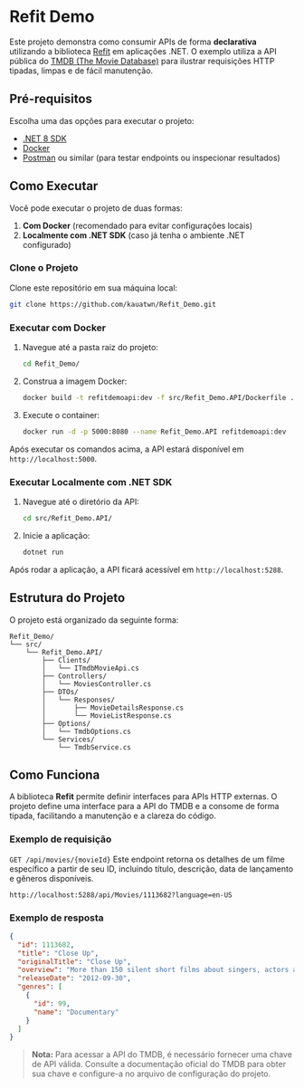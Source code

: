 ﻿# Refit Demo

Este projeto demonstra como consumir APIs de forma **declarativa** utilizando a biblioteca [Refit](https://github.com/reactiveui/refit) em aplicações .NET. O exemplo utiliza a API pública do [TMDB (The Movie Database)](https://www.themoviedb.org/documentation/api) para ilustrar requisições HTTP tipadas, limpas e de fácil manutenção.

## Pré-requisitos

Escolha uma das opções para executar o projeto:

- [.NET 8 SDK](https://dotnet.microsoft.com/download)
- [Docker](https://www.docker.com/)
- [Postman](https://www.postman.com/) ou similar (para testar endpoints ou inspecionar resultados)

## Como Executar

Você pode executar o projeto de duas formas:

1. **Com Docker** (recomendado para evitar configurações locais)
2. **Localmente com .NET SDK** (caso já tenha o ambiente .NET configurado)

### Clone o Projeto

Clone este repositório em sua máquina local:

```bash
git clone https://github.com/kauatwn/Refit_Demo.git
```

### Executar com Docker

1. Navegue até a pasta raiz do projeto:

    ```bash
    cd Refit_Demo/
    ```

2. Construa a imagem Docker:

    ```bash
    docker build -t refitdemoapi:dev -f src/Refit_Demo.API/Dockerfile .
    ```

3. Execute o container:

    ```bash
    docker run -d -p 5000:8080 --name Refit_Demo.API refitdemoapi:dev
    ```

Após executar os comandos acima, a API estará disponível em `http://localhost:5000`.

### Executar Localmente com .NET SDK

1. Navegue até o diretório da API:

    ```bash
    cd src/Refit_Demo.API/
    ```

2. Inicie a aplicação:

    ```bash
    dotnet run
    ```

Após rodar a aplicação, a API ficará acessível em `http://localhost:5288`.

## Estrutura do Projeto

O projeto está organizado da seguinte forma:

```plaintext
Refit_Demo/
└── src/
    └── Refit_Demo.API/
        ├── Clients/
        │   └── ITmdbMovieApi.cs
        ├── Controllers/
        │   └── MoviesController.cs
        ├── DTOs/
        │   └── Responses/
        │       ├── MovieDetailsResponse.cs
        │       └── MovieListResponse.cs
        ├── Options/
        │   └── TmdbOptions.cs
        └── Services/
            └── TmdbService.cs
```

## Como Funciona

A biblioteca **Refit** permite definir interfaces para APIs HTTP externas. O projeto define uma interface para a API do TMDB e a consome de forma tipada, facilitando a manutenção e a clareza do código.

### Exemplo de requisição

`GET /api/movies/{movieId}`
Este endpoint retorna os detalhes de um filme específico a partir de seu ID, incluindo título, descrição, data de lançamento e gêneros disponíveis.

```plaintext
http://localhost:5288/api/Movies/1113682?language=en-US
```

### Exemplo de resposta

```json
{
  "id": 1113682,
  "title": "Close Up",
  "originalTitle": "Close Up",
  "overview": "More than 150 silent short films about singers, actors and directors captured during Press Conferences in Cannes, Venice and Berlin, between 1993 and 2002. Presented the first time in 2012 (ten years after the last shooting) in Napoli Film Festival and in 2013 at the Art Institute of California in Santa Ana. An anthropological experiment on the facial expressions of famous people showing the human being aspect. All original footage from Mel Gibson to Peter Jackson, from George Lucas to Catherine Deneuve, from Michael Douglas to Giancarlo Giannini and many others.",
  "releaseDate": "2012-09-30",
  "genres": [
    {
      "id": 99,
      "name": "Documentary"
    }
  ]
}
```

> **Nota:** Para acessar a API do TMDB, é necessário fornecer uma chave de API válida. Consulte a documentação oficial do TMDB para obter sua chave e configure-a no arquivo de configuração do projeto.
